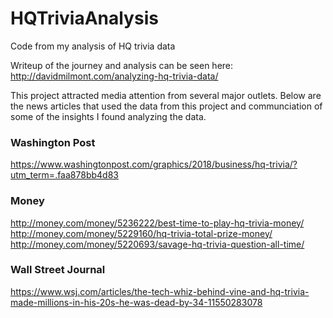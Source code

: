 # HQTriviaAnalysis
Code from my analysis of HQ trivia data

Writeup of the journey and analysis can be seen here: http://davidmilmont.com/analyzing-hq-trivia-data/

This project attracted media attention from several major outlets. Below are the news articles that used the data from this project and communciation of some of the insights I found analyzing the data. 

### Washington Post
https://www.washingtonpost.com/graphics/2018/business/hq-trivia/?utm_term=.faa878bb4d83

### Money
http://money.com/money/5236222/best-time-to-play-hq-trivia-money/
http://money.com/money/5229160/hq-trivia-total-prize-money/
http://money.com/money/5220693/savage-hq-trivia-question-all-time/

### Wall Street Journal
https://www.wsj.com/articles/the-tech-whiz-behind-vine-and-hq-trivia-made-millions-in-his-20s-he-was-dead-by-34-11550283078
